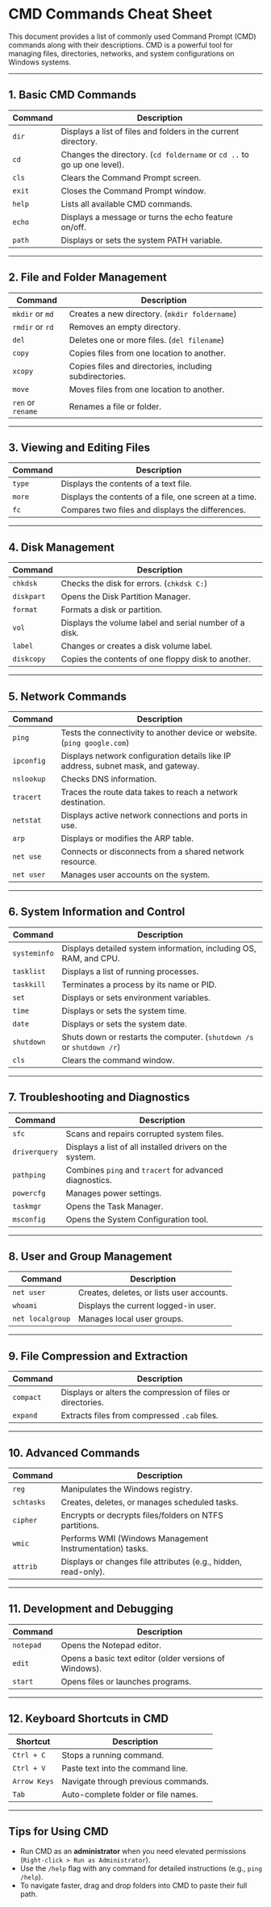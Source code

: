 # CMD Commands Cheat Sheet

This document provides a list of commonly used Command Prompt (CMD) commands along with their descriptions. CMD is a powerful tool for managing files, directories, networks, and system configurations on Windows systems.

---

## **1. Basic CMD Commands**
| **Command**       | **Description**                                                                                 |
|--------------------|-------------------------------------------------------------------------------------------------|
| `dir`             | Displays a list of files and folders in the current directory.                                   |
| `cd`              | Changes the directory. (`cd foldername` or `cd ..` to go up one level).                         |
| `cls`             | Clears the Command Prompt screen.                                                              |
| `exit`            | Closes the Command Prompt window.                                                              |
| `help`            | Lists all available CMD commands.                                                              |
| `echo`            | Displays a message or turns the echo feature on/off.                                           |
| `path`            | Displays or sets the system PATH variable.                                                     |

---

## **2. File and Folder Management**
| **Command**       | **Description**                                                                                 |
|--------------------|-------------------------------------------------------------------------------------------------|
| `mkdir` or `md`   | Creates a new directory. (`mkdir foldername`)                                                   |
| `rmdir` or `rd`   | Removes an empty directory.                                                                     |
| `del`             | Deletes one or more files. (`del filename`)                                                    |
| `copy`            | Copies files from one location to another.                                                     |
| `xcopy`           | Copies files and directories, including subdirectories.                                        |
| `move`            | Moves files from one location to another.                                                      |
| `ren` or `rename` | Renames a file or folder.                                                                       |

---

## **3. Viewing and Editing Files**
| **Command**       | **Description**                                                                                 |
|--------------------|-------------------------------------------------------------------------------------------------|
| `type`            | Displays the contents of a text file.                                                          |
| `more`            | Displays the contents of a file, one screen at a time.                                         |
| `fc`              | Compares two files and displays the differences.                                               |

---

## **4. Disk Management**
| **Command**       | **Description**                                                                                 |
|--------------------|-------------------------------------------------------------------------------------------------|
| `chkdsk`          | Checks the disk for errors. (`chkdsk C:`)                                                      |
| `diskpart`        | Opens the Disk Partition Manager.                                                              |
| `format`          | Formats a disk or partition.                                                                  |
| `vol`             | Displays the volume label and serial number of a disk.                                        |
| `label`           | Changes or creates a disk volume label.                                                       |
| `diskcopy`        | Copies the contents of one floppy disk to another.                                             |

---

## **5. Network Commands**
| **Command**       | **Description**                                                                                 |
|--------------------|-------------------------------------------------------------------------------------------------|
| `ping`            | Tests the connectivity to another device or website. (`ping google.com`)                       |
| `ipconfig`        | Displays network configuration details like IP address, subnet mask, and gateway.              |
| `nslookup`        | Checks DNS information.                                                                        |
| `tracert`         | Traces the route data takes to reach a network destination.                                     |
| `netstat`         | Displays active network connections and ports in use.                                          |
| `arp`             | Displays or modifies the ARP table.                                                            |
| `net use`         | Connects or disconnects from a shared network resource.                                        |
| `net user`        | Manages user accounts on the system.                                                           |

---

## **6. System Information and Control**
| **Command**       | **Description**                                                                                 |
|--------------------|-------------------------------------------------------------------------------------------------|
| `systeminfo`      | Displays detailed system information, including OS, RAM, and CPU.                              |
| `tasklist`        | Displays a list of running processes.                                                          |
| `taskkill`        | Terminates a process by its name or PID.                                                       |
| `set`             | Displays or sets environment variables.                                                       |
| `time`            | Displays or sets the system time.                                                              |
| `date`            | Displays or sets the system date.                                                              |
| `shutdown`        | Shuts down or restarts the computer. (`shutdown /s` or `shutdown /r`)                          |
| `cls`             | Clears the command window.                                                                     |

---

## **7. Troubleshooting and Diagnostics**
| **Command**       | **Description**                                                                                 |
|--------------------|-------------------------------------------------------------------------------------------------|
| `sfc`             | Scans and repairs corrupted system files.                                                      |
| `driverquery`     | Displays a list of all installed drivers on the system.                                        |
| `pathping`        | Combines `ping` and `tracert` for advanced diagnostics.                                        |
| `powercfg`        | Manages power settings.                                                                        |
| `taskmgr`         | Opens the Task Manager.                                                                        |
| `msconfig`        | Opens the System Configuration tool.                                                           |

---

## **8. User and Group Management**
| **Command**       | **Description**                                                                                 |
|--------------------|-------------------------------------------------------------------------------------------------|
| `net user`        | Creates, deletes, or lists user accounts.                                                      |
| `whoami`          | Displays the current logged-in user.                                                           |
| `net localgroup`  | Manages local user groups.                                                                     |

---

## **9. File Compression and Extraction**
| **Command**       | **Description**                                                                                 |
|--------------------|-------------------------------------------------------------------------------------------------|
| `compact`         | Displays or alters the compression of files or directories.                                    |
| `expand`          | Extracts files from compressed `.cab` files.                                                  |

---

## **10. Advanced Commands**
| **Command**       | **Description**                                                                                 |
|--------------------|-------------------------------------------------------------------------------------------------|
| `reg`             | Manipulates the Windows registry.                                                             |
| `schtasks`        | Creates, deletes, or manages scheduled tasks.                                                 |
| `cipher`          | Encrypts or decrypts files/folders on NTFS partitions.                                        |
| `wmic`            | Performs WMI (Windows Management Instrumentation) tasks.                                      |
| `attrib`          | Displays or changes file attributes (e.g., hidden, read-only).                                |

---

## **11. Development and Debugging**
| **Command**       | **Description**                                                                                 |
|--------------------|-------------------------------------------------------------------------------------------------|
| `notepad`         | Opens the Notepad editor.                                                                      |
| `edit`            | Opens a basic text editor (older versions of Windows).                                         |
| `start`           | Opens files or launches programs.                                                             |

---

## **12. Keyboard Shortcuts in CMD**
| **Shortcut**      | **Description**                                                                                 |
|--------------------|-------------------------------------------------------------------------------------------------|
| `Ctrl + C`        | Stops a running command.                                                                       |
| `Ctrl + V`        | Paste text into the command line.                                                              |
| `Arrow Keys`      | Navigate through previous commands.                                                            |
| `Tab`             | Auto-complete folder or file names.                                                           |

---

## **Tips for Using CMD**
- Run CMD as an **administrator** when you need elevated permissions (`Right-click > Run as Administrator`).
- Use the `/help` flag with any command for detailed instructions (e.g., `ping /help`).
- To navigate faster, drag and drop folders into CMD to paste their full path.

